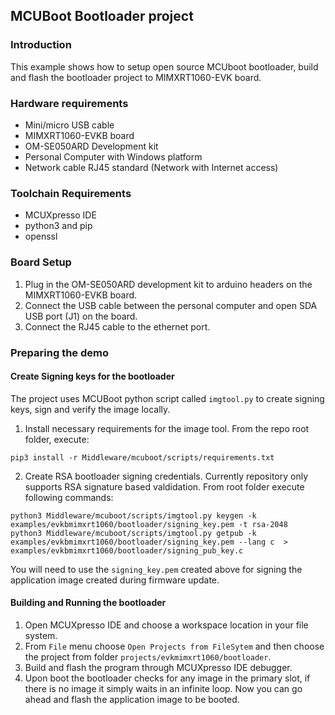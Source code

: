 ## MCUBoot Bootloader project

### Introduction

This example shows how to setup open source MCUboot bootloader, build and flash the bootloader project to MIMXRT1060-EVK board.


### Hardware requirements

- Mini/micro USB cable
- MIMXRT1060-EVKB board
- OM-SE050ARD Development kit
- Personal Computer with Windows platform
- Network cable RJ45 standard (Network with Internet access)

### Toolchain Requirements

- MCUXpresso IDE
- python3 and pip
- openssl

### Board Setup

1. Plug in the OM-SE050ARD development kit to arduino headers on the MIMXRT1060-EVKB board.
3. Connect the USB cable between the personal computer and open SDA USB port (J1) on the board.
2. Connect the RJ45 cable to the ethernet port.


### Preparing the demo


#### Create Signing keys for the bootloader

The project uses MCUBoot python script called `imgtool.py` to create signing keys, sign and verify the image locally.

1. Install necessary requirements for the image tool. From the repo root folder, execute:
```
pip3 install -r Middleware/mcuboot/scripts/requirements.txt
```
2. Create RSA bootloader signing credentials. Currently repository only supports RSA signature based valdidation. From root folder execute following commands:
```
python3 Middleware/mcuboot/scripts/imgtool.py keygen -k examples/evkbmimxrt1060/bootloader/signing_key.pem -t rsa-2048
python3 Middleware/mcuboot/scripts/imgtool.py getpub -k examples/evkbmimxrt1060/bootloader/signing_key.pem --lang c  > examples/evkbmimxrt1060/bootloader/signing_pub_key.c
```
You will need to use the `signing_key.pem` created above for signing the application image created during firmware update.

#### Building and Running the bootloader

1. Open MCUXpresso IDE and choose a workspace location in your file system.
2. From `File` menu choose `Open Projects from FileSytem` and then choose the project from folder `projects/evkmimxrt1060/bootloader`.
3. Build and flash the program through MCUXpresso IDE debugger.
4. Upon boot the bootloader checks for any image in the primary slot, if there is no image it simply waits in an infinite loop. Now you can go ahead and flash the application image to be booted. 
